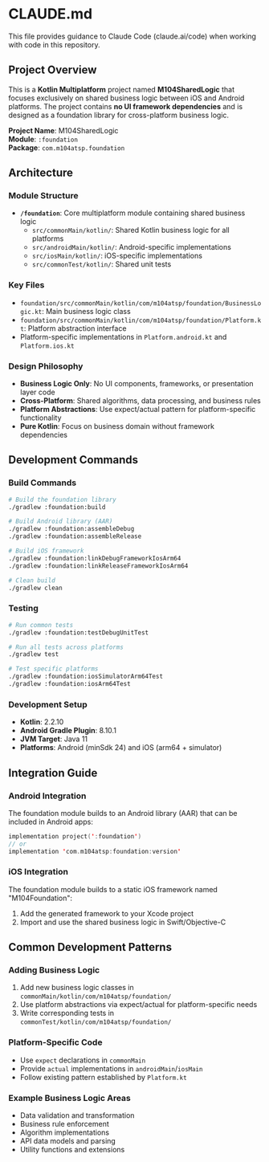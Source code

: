 # CLAUDE.md

This file provides guidance to Claude Code (claude.ai/code) when working with code in this repository.

## Project Overview

This is a **Kotlin Multiplatform** project named **M104SharedLogic** that focuses exclusively on shared business logic between iOS and Android platforms. The project contains **no UI framework dependencies** and is designed as a foundation library for cross-platform business logic.

**Project Name**: M104SharedLogic  
**Module**: `:foundation`  
**Package**: `com.m104atsp.foundation`

## Architecture

### Module Structure
- **`/foundation`**: Core multiplatform module containing shared business logic
  - `src/commonMain/kotlin/`: Shared Kotlin business logic for all platforms
  - `src/androidMain/kotlin/`: Android-specific implementations
  - `src/iosMain/kotlin/`: iOS-specific implementations  
  - `src/commonTest/kotlin/`: Shared unit tests

### Key Files
- `foundation/src/commonMain/kotlin/com/m104atsp/foundation/BusinessLogic.kt`: Main business logic class
- `foundation/src/commonMain/kotlin/com/m104atsp/foundation/Platform.kt`: Platform abstraction interface
- Platform-specific implementations in `Platform.android.kt` and `Platform.ios.kt`

### Design Philosophy
- **Business Logic Only**: No UI components, frameworks, or presentation layer code
- **Cross-Platform**: Shared algorithms, data processing, and business rules
- **Platform Abstractions**: Use expect/actual pattern for platform-specific functionality
- **Pure Kotlin**: Focus on business domain without framework dependencies

## Development Commands

### Build Commands
```bash
# Build the foundation library
./gradlew :foundation:build

# Build Android library (AAR)
./gradlew :foundation:assembleDebug
./gradlew :foundation:assembleRelease

# Build iOS framework
./gradlew :foundation:linkDebugFrameworkIosArm64
./gradlew :foundation:linkReleaseFrameworkIosArm64

# Clean build
./gradlew clean
```

### Testing
```bash
# Run common tests
./gradlew :foundation:testDebugUnitTest

# Run all tests across platforms
./gradlew test

# Test specific platforms
./gradlew :foundation:iosSimulatorArm64Test
./gradlew :foundation:iosArm64Test
```

### Development Setup
- **Kotlin**: 2.2.10
- **Android Gradle Plugin**: 8.10.1  
- **JVM Target**: Java 11
- **Platforms**: Android (minSdk 24) and iOS (arm64 + simulator)

## Integration Guide

### Android Integration
The foundation module builds to an Android library (AAR) that can be included in Android apps:
```kotlin
implementation project(':foundation')
// or
implementation 'com.m104atsp:foundation:version'
```

### iOS Integration
The foundation module builds to a static iOS framework named "M104Foundation":
1. Add the generated framework to your Xcode project
2. Import and use the shared business logic in Swift/Objective-C

## Common Development Patterns

### Adding Business Logic
1. Add new business logic classes in `commonMain/kotlin/com/m104atsp/foundation/`
2. Use platform abstractions via expect/actual for platform-specific needs
3. Write corresponding tests in `commonTest/kotlin/com/m104atsp/foundation/`

### Platform-Specific Code
- Use `expect` declarations in `commonMain`
- Provide `actual` implementations in `androidMain`/`iosMain`
- Follow existing pattern established by `Platform.kt`

### Example Business Logic Areas
- Data validation and transformation
- Business rule enforcement
- Algorithm implementations
- API data models and parsing
- Utility functions and extensions